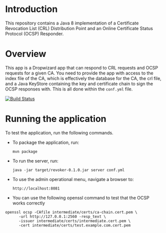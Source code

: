 # Introduction
This repository contains a Java 8 implementation of a Certificate Revocation List (CRL) Distribution Point and an Online
Certificate Status Protocol (OCSP) Responder.

# Overview
This app is a Dropwizard app that can respond to CRL requests and OCSP requests for a given CA. You need to provide the app
with access to the index file of the CA, which is effectively the database for the CA, the crl file, and a Java KeyStore
containing the key and certificate chain to sign the OCSP responses with. This is all done within the `conf.yml` file.

[![Build Status](https://travis-ci.org/wdawson/revoker.svg?branch=master)](https://travis-ci.org/wdawson/revoker)

# Running the application

To test the application, run the following commands.

- To package the application, run:

  ```
  mvn package
  ```

- To run the server, run:

  ```
  java -jar target/revoker-0.1.0.jar server conf.yml
  ```

- To use the admin operational menu, navigate a browser to:

  ```
  http://localhost:8081
  ```

- You can use the following openssl command to test that the OCSP works correctly
```
openssl ocsp -CAfile intermediate/certs/ca-chain.cert.pem \
      -url http://127.0.0.1:2560 -resp_text \
      -issuer intermediate/certs/intermediate.cert.pem \
      -cert intermediate/certs/test.example.com.cert.pem
```
